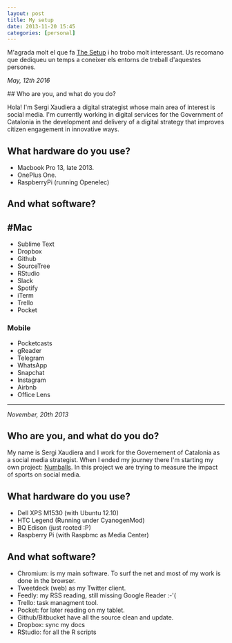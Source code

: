 ```yaml
---
layout: post
title: My setup
date: 2013-11-20 15:45
categories: [personal]
---
```

M'agrada molt el que fa [The Setup](http://usesthis.com/) i ho trobo molt interessant. Us recomano que dediqueu un temps a coneixer els entorns de treball d'aquestes persones.  

*May, 12th 2016*  

## Who are you, and what do you do?

Hola! I'm Sergi Xaudiera a digital strategist whose main area of interest is social media. I'm currently working in digital services for the Government of Catalonia in the development and delivery of a digital strategy that improves citizen engagement in innovative ways.  

## What hardware do you use?

- Macbook Pro 13, late 2013.  
- OnePlus One.  
- RaspberryPi (running Openelec)  

## And what software?

## #Mac
- Sublime Text  
- Dropbox  
- Github  
- SourceTree  
- RStudio  
- Slack  
- Spotify  
- iTerm  
- Trello  
- Pocket  

### Mobile
- Pocketcasts  
- gReader  
- Telegram  
- WhatsApp  
- Snapchat  
- Instagram  
- Airbnb  
- Office Lens  

---

*November, 20th 2013*  

## Who are you, and what do you do?

My name is Sergi Xaudiera and I work for the Governement of Catalonia as a social media strategist. When I ended my journey there I'm starting my own project: [Numballs](http://numballs.com). In this project we are trying to measure the impact of sports on social media.

## What hardware do you use?
- Dell XPS M1530 (with Ubuntu 12.10)  
- HTC Legend (Running under CyanogenMod)  
- BQ Edison (just rooted :P)  
- Raspberry Pi (with Raspbmc as Media Center)  

## And what software?
- Chromium: is my main software. To surf the net and most of my work is done in the browser.  
- Tweetdeck (web) as my Twitter client.  
- Feedly: my RSS reading, still missing Google Reader :-'(  
- Trello: task managment tool.  
- Pocket: for later reading on my tablet.  
- Github/Bitbucket have all the source clean and update.  
- Dropbox: sync my docs  
- RStudio: for all the R scripts  
